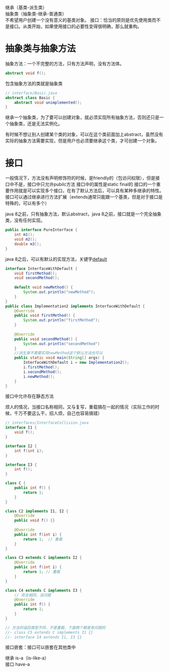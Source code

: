 继承（基类-派生类）  
抽象类（抽象类-继承-普通类）  
不希望用户创建一个没有意义的基类对象。
接口：恰当的原则是优先使用类而不是接口。从类开始，如果使用接口的必要性变得很明确，那么就重构。  

# 抽象类与抽象方法
抽象方法：一个不完整的方法，只有方法声明，没有方法体。  
```java
abstract void f();
```
包含抽象方法的类就是抽象类  

```java
// interface/Basic.java
abstract class Basic {
    abstract void unimplemented();
}
```
继承一个抽象类，为了要可以创建对象，就必须实现所有抽象方法，否则还只是一个抽象类，还是无法实例化。

有时候不想让别人创建某个类的对象，可以在这个类前面加上abstract，虽然没有实际的抽象方法需要实现，但是用户也必须要继承这个类，才可创建一个对象。

# 接口  
一般情况下，方法没有声明修饰符的时候，是friendly的（包访问权限），但是接口中不是，接口中只允许pubilc方法
接口中的属性是static final的
接口的一个重要作用就是可以实现多个接口，在有了默认方法后，可以具有某种多继承的特性。  
接口可以通过继承进行方法扩展（extends通常只能跟一个基类，但是对于接口是特殊的，可以有多个）  

java 8之前，只有抽象方法，默认abstract，java 8之前，接口就是一个完全抽象类，没有任何实现。
```java
public interface PureInterface {
    int m1(); 
    void m2();
    double m3();
}
```
java 8之后，可以有默认的实现方法，关键字[default](https://github.com/KerwinShi/MyJavaLearning)  
```java
interface InterfaceWithDefault {
    void firstMethod();
    void secondMethod();
    
    default void newMethod() {
        System.out.println("newMethod");
    }
}
public class Implementation2 implements InterfaceWithDefault {
    @Override
    public void firstMethod() {
        System.out.println("firstMethod");
    }
    
    @Override
    public void secondMethod() {
        System.out.println("secondMethod")
    }
    //派生类不需要实现newMethod这个默认方法也可以
    public static void main(String[] args) {
        InterfaceWithDefault i = new Implementation2();
        i.firstMethod();
        i.secondMethod();
        i.newMethod();
    }
}
```
接口中允许存在静态方法

烦人的情况，当接口名称相同，又与复写，重载搞在一起的情况（实际工作的时候，千万不要这么干，招人烦，自己也容易搞错）
```java
// interfaces/InterfaceCollision.java
interface I1 {
    void f();
}

interface I2 {
    int f(int i);
}

interface I3 {
    int f();
}

class C {
    public int f() {
        return 1;
    }
}

class C2 implements I1, I2 {
    @Override
    public void f() {}
    
    @Override
    public int f(int i) {
        return 1;  // 重载
    }
}

class C3 extends C implements I2 {
    @Override
    public int f(int i) {
        return 1; // 重载
    }
}

class C4 extends C implements I3 {
    // 完全相同，没问题
    @Override
    public int f() {
        return 1;
    }
}

// 方法的返回类型不同，不是重载，下面两个都是有问题的
//- class C5 extends C implements I1 {}
//- interface I4 extends I1, I3 {}
```


接口嵌套：接口可以嵌套在其他类中


继承 is-a（is-like-a）  
接口 have-a 